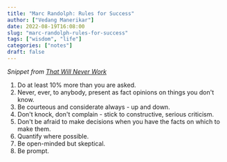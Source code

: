 ```yaml
---
title: "Marc Randolph: Rules for Success"
author: ["Vedang Manerikar"]
date: 2022-08-19T16:08:00
slug: "marc-randolph-rules-for-success"
tags: ["wisdom", "life"]
categories: ["notes"]
draft: false
---
```


_Snippet from [That Will Never Work](https://www.amazon.com/That-Will-Never-Work-Netflix/dp/0316530204)_

1.  Do at least 10% more than you are asked.
2.  Never, ever, to anybody, present as fact opinions on things you don't know.
3.  Be courteous and considerate always - up and down.
4.  Don't knock, don't complain - stick to constructive, serious criticism.
5.  Don't be afraid to make decisions when you have the facts on which to make them.
6.  Quantify where possible.
7.  Be open-minded but skeptical.
8.  Be prompt.
